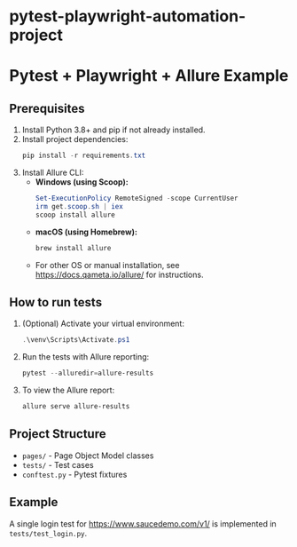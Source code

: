 # pytest-playwright-automation-project

# Pytest + Playwright + Allure Example

## Prerequisites

1. Install Python 3.8+ and pip if not already installed.
2. Install project dependencies:
   ```powershell
   pip install -r requirements.txt
   ```
3. Install Allure CLI:
   - **Windows (using Scoop):**
     ```powershell
     Set-ExecutionPolicy RemoteSigned -scope CurrentUser
     irm get.scoop.sh | iex
     scoop install allure
     ```
   - **macOS (using Homebrew):**
     ```bash
     brew install allure
     ```
   - For other OS or manual installation, see https://docs.qameta.io/allure/ for instructions.

## How to run tests

1. (Optional) Activate your virtual environment:
   
   ```powershell
   .\venv\Scripts\Activate.ps1
   ```

2. Run the tests with Allure reporting:
   
   ```powershell
   pytest --alluredir=allure-results
   ```

3. To view the Allure report:
   
   ```powershell
   allure serve allure-results
   ```

## Project Structure

- `pages/` - Page Object Model classes
- `tests/` - Test cases
- `conftest.py` - Pytest fixtures

## Example

A single login test for https://www.saucedemo.com/v1/ is implemented in `tests/test_login.py`.
